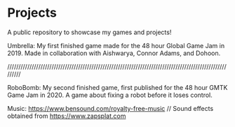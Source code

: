 # Projects

A public repository to showcase my games and projects!


Umbrella:
My first finished game made for the 48 hour Global Game Jam in 2019. Made in collaboration with Aishwarya, Connor Adams, and Dohoon.

/////////////////////////////////////////////////////////////////////////////////////////////////////////

RoboBomb:
My second finished game, first published for the 48 hour GMTK Game Jam in 2020. A game about fixing a robot before it loses control.

Music: https://www.bensound.com/royalty-free-music // Sound effects obtained from https://www.zapsplat.com